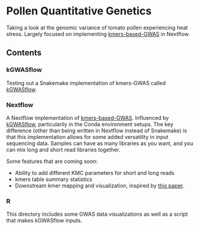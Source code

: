 # Pollen Quantitative Genetics
Taking a look at the genomic variance of tomato pollen experiencing heat stress. Largely focused on implementing [kmers-based-GWAS](https://github.com/voichek/kmersGWAS/tree/master) in Nextflow.

## Contents

### kGWASflow
Testing out a Snakemake implementation of kmers-GWAS called [kGWASflow](https://github.com/akcorut/kGWASflow/tree/main).

### Nextflow
A Nextflow implementation of [kmers-based-GWAS](https://github.com/voichek/kmersGWAS/tree/master). Influenced by [kGWASflow](https://github.com/akcorut/kGWASflow/tree/main), particularily in the Conda environment setups. The key difference (other than being written in Nextflow instead of Snakemake) is that this implementation allows for some added versatility in input sequencing data. Samples can have as many libraries as you want, and you can mix long and short read libraries together. 

Some features that are coming soon:
* Ability to add different KMC parameters for short and long reads
* kmers table summary statistics
* Downstream kmer mapping and visualization, inspired by [this paper](https://doi.org/10.1002/tpg2.20374).

### R
This directory includes some GWAS data visualizations as well as a script that makes kGWASflow inputs.
